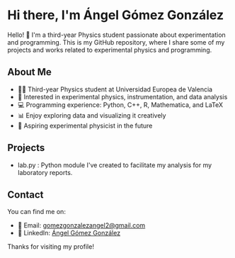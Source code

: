 # Hi there, I'm Ángel Gómez González

Hello! 👋 I'm a third-year Physics student passionate about experimentation and programming. This is my GitHub repository, where I share some of my projects and works related to experimental physics and programming.

## About Me

- 👨‍🎓 Third-year Physics student at Universidad Europea de Valencia
- 🌱 Interested in experimental physics, instrumentation, and data analysis
- 💻 Programming experience: Python, C++, R, Mathematica, and LaTeX
- 📊 Enjoy exploring data and visualizing it creatively
- 🚀 Aspiring experimental physicist in the future

## Projects

- lab.py : Python module I've created to facilitate my analysis for my laboratory reports.

## Contact

You can find me on:

- 📧 Email: gomezgonzalezangel2@gmail.com
- 💼 LinkedIn: [Ángel Gómez González](https://www.linkedin.com/in/%C3%A1ngel-g%C3%B3mez-gonz%C3%A1lez/)

Thanks for visiting my profile!
